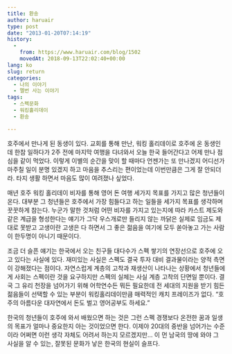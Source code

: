 ```yaml
---
title: 환송
author: haruair
type: post
date: "2013-01-20T07:14:19"
history:
  - 
    from: https://www.haruair.com/blog/1502
    movedAt: 2018-09-13T22:02:40+00:00
lang: ko
slug: return
categories:
  - 나의 이야기
  - 멜번 사는 이야기
tags:
  - 스펙문화
  - 워킹홀리데이
  - 환송

---
```

호주에서 만나게 된 동생이 있다. 교회를 통해 만난, 워킹 홀리데이로 호주에 온 동생인데 한참 일하다가 2주 전에 마지막 여행을 다녀와서 오늘 한국 들어간다고 어제 만나 점심을 같이 먹었다. 이렇게 이별의 순간을 맞이 할 때마다 언젠가는 또 만나겠지 어디선가 마주칠 일이 분명 있겠지 하고 마음을 추스리는 편이었는데 이번만큼은 그게 잘 안되더라. 타지 생활 하면서 마음도 많이 여려졌나 싶었다.

매년 호주 워킹 홀리데이 비자를 통해 영어 돈 여행 세가지 목표를 가지고 많은 청년들이 온다. 대부분 그 청년들은 호주에서 가장 힘들다고 하는 일들을 세가지 목표를 생각하며 꿋꿋하게 참는다. 누군가 말한 것처럼 어떤 비자를 가지고 있는지에 따라 카스트 제도와 같은 계급을 형성한다는 얘기가 그닥 우스개로만 들리지 않는 까닭은 실제로 임금도 제대로 못받고 고생이란 고생은 다 하면서 그 좋은 젊음을 여기에 모두 쏟아놓고 가는 사람이 한두명이 아니기 때문이다.

조금 더 슬픈 얘기는 한국에서 오는 친구들 대다수가 스펙 쌓기의 연장선으로 호주에 오고 있다는 사실에 있다. 재미있는 사실은 스펙도 결국 투자 대비 결과물이라는 양적 측면이 강해졌다는 점이다. 자연스럽게 계층의 고착과 재생산이 나타나는 상황에서 청년들에게 사회는 스펙이란 것을 요구하지만 스펙의 실체는 사실 계층 고착의 단면일 뿐이다. 결국 그 유리 천장을 넘어가기 위해 어학연수든 뭐든 필요한데 전 세대의 지원을 받기 힘든 젊음들이 선택할 수 있는 부분이 워킹홀리데이만큼 매력적인 캐치 프레이즈가 없다. &#8220;호주의 아름다운 대자연에서 돈도 벌고 영어공부도 하세요.&#8221;

한국의 청년들이 호주에 와서 배웠으면 하는 것은 그런 스펙 경쟁보다 온전한 꿈과 일생의 목표가 얼마나 중요한지 아는 것이었으면 한다. 이제야 20대의 중반을 넘어가는 수준이라 어쩌면 이런 생각 자체도 어려서 하는지 모르겠지만&#8230; 이 먼 남국의 땅에 와야 그 사실을 알 수 있는, 잘못된 문화가 낳은 한국의 현실이 슬프다.